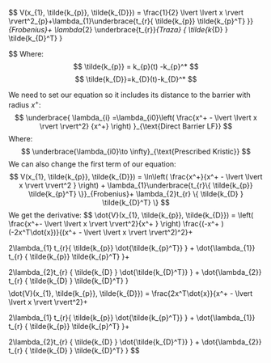 $$
V(x_{1}, \tilde{k_{p}}, \tilde{k_{D}}) = \frac{1}{2} \lvert \lvert x \rvert  \rvert^2_{p}+\lambda_{1}\underbrace{t_{r}\{  \tilde{k_{p}} \tilde{k_{p}^T} \}}_{Frobenius}+ \lambda_{2} \underbrace{t_{r}}_{Traza} \{ \tilde{k_{D} } \tilde{k_{D}^T} \} 

$$
$\text{Where:}$
$$
\tilde{k_{p}} = k_{p}(t) -k_{p}^*
$$
$$
\tilde{k_{D}}=k_{D}(t)-k_{D}^*
$$

We need to set our equation so it includes its distance to the barrier with radius $x^+$:
$$
\underbrace{ \lambda_{i} =\lambda_{i0}\left( \frac{x^+ - \lvert \lvert x \rvert  \rvert^2}  {x^+} \right) }_{\text{Direct Barrier LF}}
$$
Where:
$$
\underbrace{\lambda_{i0}\to \infty}_{\text{Prescribed Kristic}}
$$
We can also change the first term of our equation:
$$
V(x_{1}, \tilde{k_{p}}, \tilde{k_{D}}) = 
\ln\left( \frac{x^+}{x^+ - \lvert \lvert x \rvert  \rvert^2 }  \right) +
\lambda_{1}\underbrace{t_{r}\{  \tilde{k_{p}} \tilde{k_{p}^T} \}}_{Frobenius}+ 
\lambda_{2}t_{r} \{ \tilde{k_{D} } \tilde{k_{D}^T} \} 
$$We get the derivative:
$$
\dot{V}(x_{1}, \tilde{k_{p}}, \tilde{k_{D}}) = 
\left( \frac{x^+- \lvert \lvert x \rvert  \rvert^2}{x^+  }  \right) \frac{(-x^+ ) (-2x^T\dot{x})}{(x^+ - \lvert \lvert x \rvert  \rvert^2)^2}+

2\lambda_{1} t_{r}\{  \tilde{k_{p}} \dot{\tilde{k_{p}^T}} \} +
\dot{\lambda_{1}} t_{r} \{ \tilde{k_{p}} \tilde{k_{p}^T} \}+

2\lambda_{2}t_{r} \{ \tilde{k_{D} } \dot{\tilde{k_{D}^T}} \} +
\dot{\lambda_{2}} t_{r} \{ \tilde{k_{D} } \tilde{k_{D}^T} \}
$$
$$
\dot{V}(x_{1}, \tilde{k_{p}}, \tilde{k_{D}}) =  \frac{2x^T\dot{x}}{x^+ - \lvert \lvert x \rvert  \rvert^2}+

2\lambda_{1} t_{r}\{  \tilde{k_{p}} \dot{\tilde{k_{p}^T}} \} +
\dot{\lambda_{1}} t_{r} \{ \tilde{k_{p}} \tilde{k_{p}^T} \}+

2\lambda_{2}t_{r} \{ \tilde{k_{D} } \dot{\tilde{k_{D}^T}} \} +
\dot{\lambda_{2}} t_{r} \{ \tilde{k_{D} } \tilde{k_{D}^T} \}
$$


